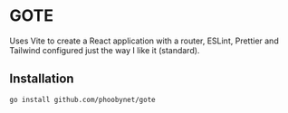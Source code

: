 # GOTE 

Uses Vite to create a React application with a router, ESLint, Prettier and Tailwind configured just the way I like it (standard).

## Installation

```bash
go install github.com/phoobynet/gote
```